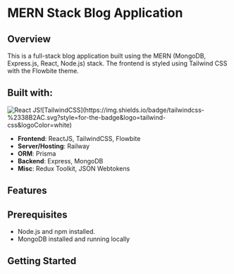 # MERN Stack Blog Application

## Overview

This is a full-stack blog application built using the MERN (MongoDB, Express.js, React, Node.js) stack. The frontend is styled using Tailwind CSS with the Flowbite theme.

## Built with:

![React JS](https://img.shields.io/badge/React-20232A?style=for-the-badge&logo=react&logoColor=61DAFB")![TailwindCSS](https://img.shields.io/badge/tailwindcss-%2338B2AC.svg?style=for-the-badge&logo=tailwind-css&logoColor=white) 

- **Frontend**: ReactJS, TailwindCSS, Flowbite
- **Server/Hosting**: Railway
- **ORM**: Prisma
- **Backend**: Express, MongoDB
- **Misc**: Redux Toolkit, JSON Webtokens

## Features



## Prerequisites

- Node.js and npm installed.
- MongoDB installed and running locally

## Getting Started


